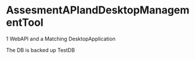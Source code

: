 # AssesmentAPIandDesktopManagementTool
1 WebAPI and a Matching DesktopApplication


The DB is backed up TestDB
